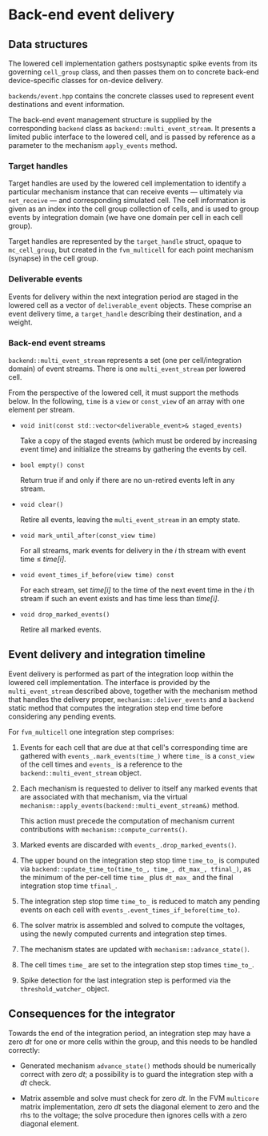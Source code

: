 # Back-end event delivery

## Data structures

The lowered cell implementation gathers postsynaptic spike events from its governing
`cell_group` class, and then passes them on to concrete back-end device-specific
classes for on-device delivery.

`backends/event.hpp` contains the concrete classes used to represent event
destinations and event information.

The back-end event management structure is supplied by the corresponding `backend`
class as `backend::multi_event_stream`. It presents a limited public interface to
the lowered cell, and is passed by reference as a parameter to the mechanism
`apply_events` method.

### Target handles

Target handles are used by the lowered cell implementation to identify a particular mechanism
instance that can receive events — ultimately via `net_receive` — and corresponding simulated
cell. The cell information is given as an index into the cell group collection of cells,
and is used to group events by integration domain (we have one domain per cell in each cell
group).

Target handles are represented by the `target_handle` struct, opaque to `mc_cell_group`,
but created in the `fvm_multicell` for each point mechanism (synapse) in the cell group.

### Deliverable events

Events for delivery within the next integration period are staged in the lowered cell
as a vector of `deliverable_event` objects. These comprise an event delivery time,
a `target_handle` describing their destination, and a weight.

### Back-end event streams

`backend::multi_event_stream` represents a set (one per cell/integration domain)
of event streams. There is one `multi_event_stream` per lowered cell.

From the perspective of the lowered cell, it must support the methods below.
In the following, `time` is a `view` or `const_view` of an array with one
element per stream.

*  `void init(const std::vector<deliverable_event>& staged_events)`

   Take a copy of the staged events (which must be ordered by increasing event time)
   and initialize the streams by gathering the events by cell.

*  `bool empty() const`

   Return true if and only if there are no un-retired events left in any stream.

*  `void clear()`

   Retire all events, leaving the `multi_event_stream` in an empty state.

*  `void mark_until_after(const_view time)`

   For all streams, mark events for delivery in the _i_ th stream with event time ≤ _time[i]_.

*  `void event_times_if_before(view time) const`

   For each stream, set _time[i]_ to the time of the next event time in the _i_ th stream
   if such an event exists and has time less than _time[i]_.

*  `void drop_marked_events()`

   Retire all marked events.


## Event delivery and integration timeline

Event delivery is performed as part of the integration loop within the lowered
cell implementation. The interface is provided by the `multi_event_stream`
described above, together with the mechanism method that handles the delivery proper,
`mechanism::deliver_events` and a `backend` static method that computes the
integration step end time before considering any pending events.

For `fvm_multicell` one integration step comprises:

1.  Events for each cell that are due at that cell's corresponding time are
    gathered with `events_.mark_events(time_)` where `time_` is a
    `const_view` of the cell times and `events_` is a reference to the
    `backend::multi_event_stream` object.

2.  Each mechanism is requested to deliver to itself any marked events that
    are associated with that mechanism, via the virtual
    `mechanism::apply_events(backend::multi_event_stream&)` method.

    This action must precede the computation of mechanism current contributions
    with `mechanism::compute_currents()`.

3.  Marked events are discarded with `events_.drop_marked_events()`.

4.  The upper bound on the integration step stop time `time_to_` is
    computed via `backend::update_time_to(time_to_, time_, dt_max_, tfinal_)`,
    as the minimum of the per-cell time `time_` plus `dt_max_` and
    the final integration stop time `tfinal_`.

5.  The integration step stop time `time_to_` is reduced to match any
    pending events on each cell with `events_.event_times_if_before(time_to)`.

6.  The solver matrix is assembled and solved to compute the voltages, using the
    newly computed currents and integration step times.

7.  The mechanism states are updated with `mechanism::advance_state()`.

8.  The cell times `time_` are set to the integration step stop times `time_to_`.

9.  Spike detection for the last integration step is performed via the
    `threshold_watcher_` object.

## Consequences for the integrator

Towards the end of the integration period, an integration step may have a zero _dt_
for one or more cells within the group, and this needs to be handled correctly:

*   Generated mechanism `advance_state()` methods should be numerically correct with
    zero _dt_; a possibility is to guard the integration step with a _dt_ check.

*   Matrix assemble and solve must check for zero _dt_. In the FVM `multicore`
    matrix implementation, zero _dt_ sets the diagonal element to zero and the
    rhs to the voltage; the solve procedure then ignores cells with a zero
    diagonal element.

